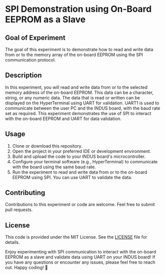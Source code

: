 # SPI Demonstration using On-Board EEPROM as a Slave

## Goal of Experiment

The goal of this experiment is to demonstrate how to read and write data from or to the memory array of the on-board EEPROM using the SPI communication protocol.

## Description

In this experiment, you will read and write data from or to the selected memory address of the on-board EEPROM. This data can be a character, string, or any numeric data. The data that is read or written can be displayed on the HyperTerminal using UART for validation. UART1 is used to communicate between the user PC and the INDUS board, with the baud rate set as required. This experiment demonstrates the use of SPI to interact with the on-board EEPROM and UART for data validation.


## Usage

1. Clone or download this repository.
2. Open the project in your preferred IDE or development environment.
3. Build and upload the code to your INDUS board's microcontroller.
4. Configure your terminal software (e.g., HyperTerminal) to communicate with the board using the same baud rate.
5. Run the experiment to read and write data from or to the on-board EEPROM using SPI. You can use UART to validate the data.

## Contributing

Contributions to this experiment or code are welcome. Feel free to submit pull requests.

## License

This code is provided under the MIT License. See the [LICENSE](LICENSE) file for details.


Enjoy experimenting with SPI communication to interact with the on-board EEPROM as a slave and validate data using UART on your INDUS board! If you have any questions or encounter any issues, please feel free to reach out. Happy coding! 🚀
